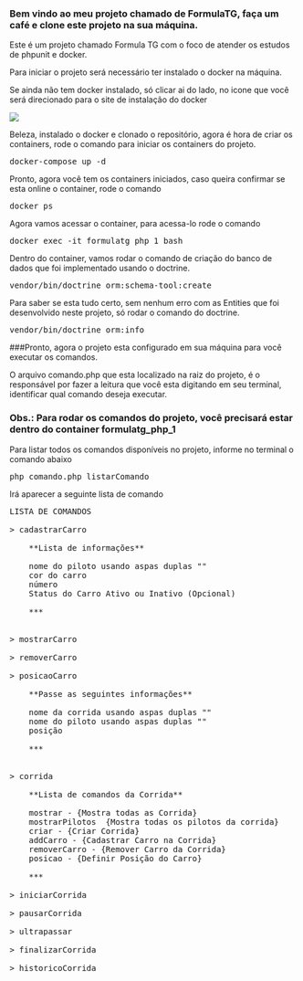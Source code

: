 ### Bem vindo ao meu projeto chamado de FormulaTG, faça um café e clone este projeto na sua máquina.

Este é um projeto chamado Formula TG com o foco de atender os estudos de phpunit e docker.

Para iniciar o projeto será necessário ter instalado o docker na máquina.

Se ainda não tem docker instalado, só clicar ai do lado, no icone que você será direcionado para o site de instalação do docker

<a href="https://docs.docker.com/engine/install/ubuntu/" target="_blank"><img src="https://img.icons8.com/color/48/000000/docker.png"/></a>

Beleza, instalado o docker e clonado o repositório, agora é hora de criar os containers, rode o comando para iniciar os containers do projeto.

<pre>docker-compose up -d</pre>

Pronto, agora você tem os containers iniciados, caso queira confirmar se esta online o container, rode o comando

<pre>docker ps</pre>

Agora vamos acessar o container, para acessa-lo rode o comando

<pre>docker exec -it formulatg_php_1 bash</pre>

Dentro do container, vamos rodar o comando de criação do banco de dados que foi implementado usando o doctrine.

<pre>vendor/bin/doctrine orm:schema-tool:create</pre>

Para saber se esta tudo certo, sem nenhum erro com as Entities que foi desenvolvido neste projeto, só rodar o comando do doctrine.

<pre>vendor/bin/doctrine orm:info</pre>

###Pronto, agora o projeto esta configurado em sua máquina para você executar os comandos.

O arquivo comando.php que esta localizado na raiz do projeto, é o responsável por fazer a leitura que você esta digitando em seu terminal, identificar qual comando deseja executar.

### Obs.: Para rodar os comandos do projeto, você precisará estar dentro do container formulatg_php_1

Para listar todos os comandos disponíveis no projeto, informe no terminal o comando abaixo

<pre>php comando.php listarComando</pre>

Irá aparecer a seguinte lista de comando

<pre>
LISTA DE COMANDOS

> cadastrarCarro <nome_piloto> <cor> <numero> <status OPCIONAL>

	**Lista de informações**

	nome do piloto usando aspas duplas ""
	cor do carro
	número
	Status do Carro Ativo ou Inativo (Opcional)

	***


> mostrarCarro

> removerCarro

> posicaoCarro

	**Passe as seguintes informações**

	nome da corrida usando aspas duplas ""
	nome do piloto usando aspas duplas ""
	posição

	***


> corrida <comando>

	**Lista de comandos da Corrida**

	mostrar - {Mostra todas as Corrida}
	mostrarPilotos <nome da corrida ""> {Mostra todas os pilotos da corrida}
	criar - {Criar Corrida}
	addCarro - {Cadastrar Carro na Corrida}
	removerCarro - {Remover Carro da Corrida}
	posicao - {Definir Posição do Carro}

	***

> iniciarCorrida 

> pausarCorrida 

> ultrapassar

> finalizarCorrida

> historicoCorrida

</pre>
